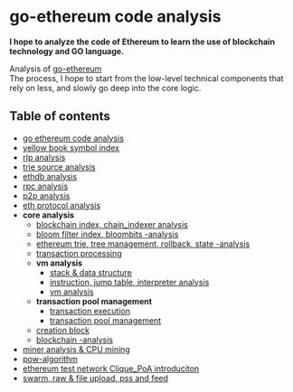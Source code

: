 # go-ethereum code analysis

**I hope to analyze the code of Ethereum to learn the use of blockchain technology and GO language.**

Analysis of [go-ethereum](https://github.com/ethereum/go-ethereum)  
The process, I hope to start from the low-level technical components that rely on less, and slowly go deep into the core logic.

## Table of contents

- [go ethereum code analysis](/go-ethereum-code-analysis.md)
- [yellow book symbol index](symbol-index.md)
- [rlp analysis](/rlp-analysis.md)
- [trie source analysis](/trie-analysis.md)
- [ethdb analysis](/ethdb-analysis.md)
- [rpc analysis](/rpc-analysis.md)
- [p2p analysis](/p2p-analysis.md)
- [eth protocol analysis](/eth-analysis.md)
- **core analysis**
  - [blockchain index, chain_indexer analysis](/core-chain_indexer-analysis.md)
  - [bloom filter index, bloombits -analysis](/core-bloombits-analysis.md)
  - [ethereum trie, tree management, rollback, state -analysis](/core-state-analysis.md)
  - [transaction processing](/core-state-process-analysis.md)
  - **vm analysis**
    - [stack & data structure](/core-vm-stack-memory-analysis.md)
    - [instruction, jump table, interpreter analysis](/core-vm-jumptable-instruction.md)
    - [vm analysis](/core-vm-analysis.md)
  - **transaction pool management**
    - [transaction execution](/core-txlist-data-structure-analysis.md)
    - [transaction pool management](/core-txpool-analysis.md)
  - [creation block](/core-genesis-analysis.md)
  - [blockchain -analysis](/core-blockchain-analysis.md)
- [miner analysis & CPU mining](/miner-analysis-CPU-mining.md)
- [pow-algorithm](/pow-analysis.md)
- [ethereum test network Clique_PoA introduciton](/ethereum-Clique_PoA-introduction.md)
- [swarm, raw & file upload, pss and feed](/ethereum-swarm-introduction.md)
